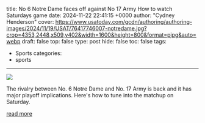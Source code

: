 title: No 6 Notre Dame faces off against No 17 Army How to watch Saturdays game
date: 2024-11-22 22:41:15 +0000
author: "Cydney Henderson"
cover: https://www.usatoday.com/gcdn/authoring/authoring-images/2024/11/19/USAT/76417746007-notredame.jpg?crop=4353,2448,x509,y402&width=1600&height=800&format=pjpg&auto=webp
draft: false
top: false
type: post
hide: false
toc: false
tags:
  - Sports
categories:
  - sports
---

![](https://www.usatoday.com/gcdn/authoring/authoring-images/2024/11/19/USAT/76417746007-notredame.jpg?crop=4353,2448,x509,y402&width=1600&height=800&format=pjpg&auto=webp)

The rivalry between No. 6 Notre Dame and No. 17 Army is back and it has major playoff implications. Here's how to tune into the matchup on Saturday.

[read more](https://www.usatoday.com/story/sports/ncaaf/2024/11/22/notre-dame-army-yankee-stadium-tv-live-stream/76504725007/)
